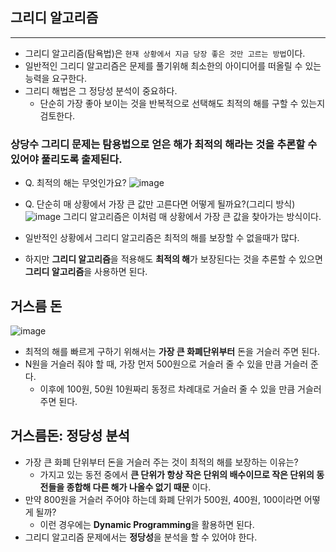 ## 그리디 알고리즘
***
* 그리디 알고리즘(탐욕법)은 ```현재 상황에서 지금 당장 좋은 것만 고르는 방법```이다.
* 일반적인 그리디 알고리즘은 문제를 풀기위해 최소한의 아이디어를 떠올릴 수 있는 능력을 요구한다.
* 그리디 해법은 그 정당성 분석이 중요하다.
  * 단순히 가장 좋아 보이는 것을 반복적으로 선택해도 최적의 해를 구할 수 있는지 검토한다.


### 상당수 그리디 문제는 탐용법으로 얻은 해가 최적의 해라는 것을 추론할 수 있어야 풀리도록 출제된다.

* Q. 최적의 해는 무엇인가요?
    ![image](https://lh6.googleusercontent.com/ecmAqkA1zJnG__0nFnyeTtLnPDBZPMtKYQmlpnf2HwsYLT1s1Sq2aYZHw74vyIHfQiaO_cGLfjfMP36NTBUoron6q3Z9Xvs85y-RFTXAPmN0cAeM1r6roybhXlvKu3tRqLht5CAgiVM=s1600)

* Q. 단순히 매 상황에서 가장 큰 값만 고른다면 어떻게 될까요?(그리디 방식)
  ![image](https://user-images.githubusercontent.com/45676906/95219022-de3da880-082f-11eb-9838-9a9e1eb02b43.png)
    그리디 알고리즘은 이처럼 매 상황에서 가장 큰 값을 찾아가는 방식이다.

* 일반적인 상황에서 그리디 알고리즘은 최적의 해를 보장할 수 없을때가 많다.
* 하지만 **그리디 알고리즘**을 적용해도 **최적의 해**가 보장된다는 것을 추론할 수 있으면 **그리디 알고리즘**을 사용하면 된다.

## 거스름 돈 
![image](https://user-images.githubusercontent.com/45676906/95219726-b0a52f00-0830-11eb-800c-58b786924d7d.png)
* 최적의 해를 빠르게 구하기 위해서는 **가장 큰 화폐단위부터** 돈을 거슬러 주면 된다.
* N원을 거슬러 줘야 할 때, 가장 먼저 500원으로 거슬러 줄 수 있을 만큼 거슬러 준다.
  * 이후에 100원, 50원 10원짜리 동정르 차례대로 거슬러 줄 수 있을 만큼 거슬러 주면 된다.

## 거스름돈: 정당성 분석
* 가장 큰 화폐 단위부터 돈을 거슬러 주는 것이 최적의 해를 보장하는 이유는?
  * 가지고 있는 동전 중에서 **큰 단위가 항상 작은 단위의 배수이므로 작은 단위의 동전들을 종합해 다른 해가 나올수 없기 때문** 이다.
* 만약 800원을 거슬러 주어야 하는데 화폐 단위가 500원, 400원, 100이라면 어떻게 될까?
  * 이런 경우에는 **Dynamic Programming**을 활용하면 된다.
* 그리디 알고리즘 문제에서는 **정당성**을 분석을 할 수 있어야 한다.